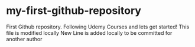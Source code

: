 # my-first-github-repository
First Github repository.
Following Udemy Courses and lets get started! This file is modified locally
New Line is added locally to be committed for another author
